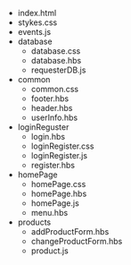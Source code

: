 - index.html
- stykes.css
- events.js
- database 
    - database.css  
    -  database.hbs 
    - requesterDB.js    
- common    
    - common.css  
    - footer.hbs 
    - header.hbs 
    - userInfo.hbs 
- loginReguster 
    - login.hbs  
    - loginRegister.css 
    - loginRegister.js      
    - register.hbs
- homePage 
    - homePage.css 
    - homePage.hbs 
    - homePage.js              
    - menu.hbs
- products 
    - addProductForm.hbs 
    - changeProductForm.hbs
    - product.js              


